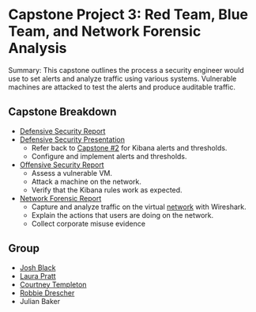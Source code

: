 # Capstone Project 3: Red Team, Blue Team, and Network Forensic Analysis

Summary: This capstone outlines the process a security engineer would use to set alerts and analyze traffic using various systems. Vulnerable machines are attacked to test the alerts and produce auditable traffic.

## Capstone Breakdown
- [Defensive Security Report](https://github.com/joshblack07/UR-Cyber-Security-Capstone-3/blob/main/Reports/Defensive_Report.md "Defensive Security Report")
- [Defensive Security Presentation](https://docs.google.com/presentation/d/1HOS3WaAuj41-k0OOicajAxHPE40Lm1cNrikc-MJdvY0/edit#slide=id.g8bda237455_0_1314 "Defensive Security Report")
  - Refer back to [Capstone #2](https://github.com/joshblack07/UR-Cyber-Security-Red_vs_Blue "Capstone #2")  for Kibana alerts and thresholds.
  - Configure and implement alerts and thresholds. 
- [Offensive Security Report](https://github.com/joshblack07/UR-Cyber-Security-Capstone-3/blob/main/Reports/Offensive_Report.md "Offensive Security Report")
  - Assess a vulnerable VM.
  - Attack a machine on the network.
  - Verify that the Kibana rules work as expected.
- [Network Forensic Report](https://github.com/joshblack07/UR-Cyber-Security-Capstone-3/blob/main/Reports/Network_Report.md "Network Forensic Report")
  - Capture and analyze traffic on the virtual [network](https://github.com/joshblack07/UR-Cyber-Security-Capstone-3/blob/main/Resources/final-project-setup.png "Network Diagram") with Wireshark. 
  - Explain the actions that users are doing on the network.
  - Collect corporate misuse evidence

## Group

- [Josh Black](https://github.com/joshblack07)
- [Laura Pratt](https://github.com/laurapratt87)
- [Courtney Templeton](https://github.com/cltempleton1127)
- [Robbie Drescher](https://github.com/RobDresch)
- Julian Baker

